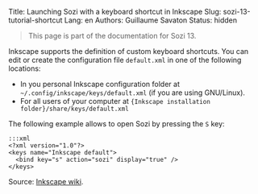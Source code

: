 Title: Launching Sozi with a keyboard shortcut in Inkscape
Slug: sozi-13-tutorial-shortcut
Lang: en
Authors: Guillaume Savaton
Status: hidden

> This page is part of the documentation for Sozi 13.

Inkscape supports the definition of custom keyboard shortcuts.
You can edit or create the configuration file `default.xml` in one of the following locations:

* In you personal Inkscape configuration folder at `~/.config/inkscape/keys/default.xml` (if you are using GNU/Linux).
* For all users of your computer at `{Inkscape installation folder}/share/keys/default.xml`

The following example allows to open Sozi by pressing the `S` key:

    :::xml
    <?xml version="1.0"?>
    <keys name="Inkscape default">
      <bind key="s" action="sozi" display="true" />
    </keys>

Source: [Inkscape wiki](http://wiki.inkscape.org/wiki/index.php/Customizing_Inkscape).
